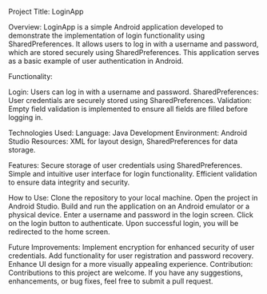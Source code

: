 Project Title: LoginApp

Overview:
LoginApp is a simple Android application developed to demonstrate the implementation of login functionality using SharedPreferences. 
It allows users to log in with a username and password, which are stored securely using SharedPreferences. 
This application serves as a basic example of user authentication in Android.

Functionality:

Login:   Users can log in with a username and password.
SharedPreferences:   User credentials are securely stored using SharedPreferences.
Validation:   Empty field validation is implemented to ensure all fields are filled before logging in.



Technologies Used:
Language: Java
Development Environment: Android Studio
Resources: XML for layout design, SharedPreferences for data storage.


Features:
Secure storage of user credentials using SharedPreferences.
Simple and intuitive user interface for login functionality.
Efficient validation to ensure data integrity and security.


How to Use:
Clone the repository to your local machine.
Open the project in Android Studio.
Build and run the application on an Android emulator or a physical device.
Enter a username and password in the login screen.
Click on the login button to authenticate.
Upon successful login, you will be redirected to the home screen.


Future Improvements:
Implement encryption for enhanced security of user credentials.
Add functionality for user registration and password recovery.
Enhance UI design for a more visually appealing experience.
Contribution:
Contributions to this project are welcome. If you have any suggestions, enhancements, or bug fixes, feel free to submit a pull request.
